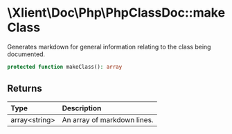 # \\Xlient\\Doc\\Php\\PhpClassDoc::makeClass

Generates markdown for general information relating to the class being documented.

```php
protected function makeClass(): array
```

## Returns

| Type | Description |
| :--- | :--- |
| array\<string\> | An array of markdown lines. |
